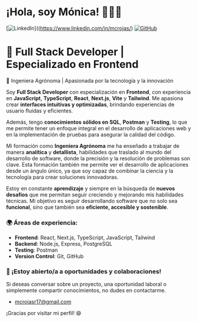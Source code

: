 # ¡Hola, soy Mónica! 👩‍💻✨

[![LinkedIn](https://img.shields.io/badge/LinkedIn-blue?style=for-the-badge&logo=linkedin)]((https://www.linkedin.com/in/mcrojas/)              [![GitHub](https://img.shields.io/badge/GitHub-black?style=for-the-badge&logo=github)](https://github.com/mrojas17)

# 🚀 Full Stack Developer | Especializado en Frontend  
🌱 Ingeniera Agrónoma | Apasionada por la tecnología y la innovación

Soy **Full Stack Developer** con especialización en **Frontend**, con experiencia en **JavaScript**, **TypeScript**, **React**, **Next.js**, **Vite** y **Tailwind**. Me apasiona crear **interfaces intuitivas y optimizadas**, brindando experiencias de usuario fluidas y eficientes.

Además, tengo **conocimientos sólidos en SQL**, **Postman** y **Testing**, lo que me permite tener un enfoque integral en el desarrollo de aplicaciones web y en la implementación de pruebas para asegurar la calidad del código.

Mi formación como **Ingeniera Agrónoma** me ha enseñado a trabajar de manera **analítica** y **detallista**, habilidades que traslado al mundo del desarrollo de software, donde la precisión y la resolución de problemas son clave. Esta formación también me permite ver el desarrollo de aplicaciones desde un ángulo único, ya que soy capaz de combinar la ciencia y la tecnología para crear soluciones innovadoras.

Estoy en constante **aprendizaje** y siempre en la búsqueda de **nuevos desafíos** que me permitan seguir creciendo y mejorando mis habilidades técnicas. Mi objetivo es seguir desarrollando software que no solo sea **funcional**, sino que también sea **eficiente, accesible y sostenible**.

### 🌍 Áreas de experiencia:
- **Frontend**: React, Next.js, TypeScript, JavaScript, Tailwind
- **Backend**: Node.js, Express, PostgreSQL
- **Testing**: Postman
- **Version Control**: Git, GitHub

### 📩 ¡Estoy abierto/a a oportunidades y colaboraciones!
Si deseas conversar sobre un proyecto, una oportunidad laboral o simplemente compartir conocimientos, no dudes en contactarme.
-  mcrojasr17@gmail.com


¡Gracias por visitar mi perfil! 😄

